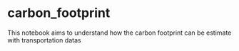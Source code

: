 # carbon_footprint
This notebook aims to understand how the carbon footprint can be estimate with transportation datas
